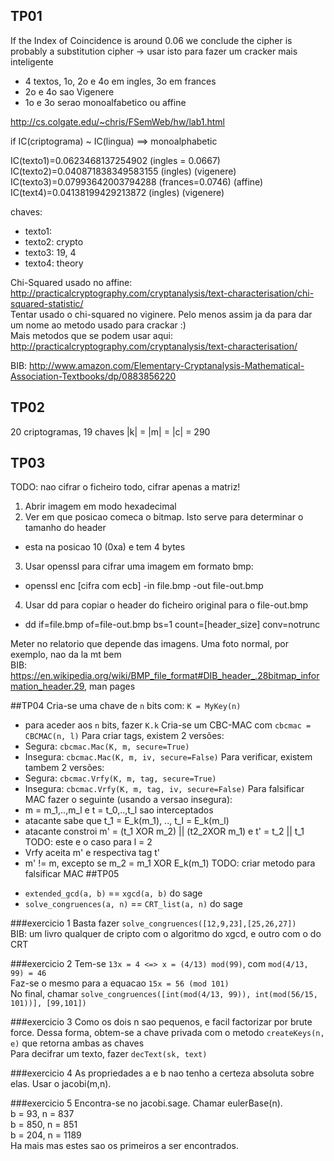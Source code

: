 ## TP01
If the Index of Coincidence is around 0.06 we conclude the cipher is probably a substitution cipher
 -> usar isto para fazer um cracker mais inteligente

* 4 textos, 1o, 2o e 4o em ingles, 3o em frances
* 2o e 4o sao Vigenere
* 1o e 3o serao monoalfabetico ou affine

http://cs.colgate.edu/~chris/FSemWeb/hw/lab1.html

if IC(criptograma) ~ IC(lingua) ==> monoalphabetic

IC(texto1)=0.0623468137254902 (ingles = 0.0667)
IC(texto2)=0.040871838349583155 (ingles) (vigenere)
IC(texto3)=0.07993642003794288 (frances=0.0746) (affine)
IC(text4)=0.04138199429213872 (ingles) (vigenere)

chaves:
 - texto1:
 - texto2: crypto
 - texto3: 19, 4
 - texto4: theory

Chi-Squared usado no affine: http://practicalcryptography.com/cryptanalysis/text-characterisation/chi-squared-statistic/ <br>
Tentar usado o chi-squared no viginere. Pelo menos assim ja da para dar um nome ao metodo usado para crackar :) <br>
Mais metodos que se podem usar aqui: http://practicalcryptography.com/cryptanalysis/text-characterisation/ <br>

BIB: http://www.amazon.com/Elementary-Cryptanalysis-Mathematical-Association-Textbooks/dp/0883856220

## TP02
20 criptogramas, 19 chaves
|k| = |m| = |c| = 290

## TP03
TODO: nao cifrar o ficheiro todo, cifrar apenas a matriz!

1. Abrir imagem em modo hexadecimal
2. Ver em que posicao comeca o bitmap. Isto serve para determinar o tamanho do header
 * esta na posicao 10 (0xa) e tem 4 bytes
3. Usar openssl para cifrar uma imagem em formato bmp:
 * openssl enc [cifra com ecb] -in file.bmp -out file-out.bmp
4. Usar dd para copiar o header do ficheiro original para o file-out.bmp
 * dd if=file.bmp of=file-out.bmp bs=1 count=[header_size] conv=notrunc

Meter no relatorio que depende das imagens. Uma foto normal, por exemplo, nao da la mt bem <br>
BIB: https://en.wikipedia.org/wiki/BMP_file_format#DIB_header_.28bitmap_information_header.29, man pages

##TP04
Cria-se uma chave de `n` bits com: `K = MyKey(n)`
 * para aceder aos `n` bits, fazer `K.k`
Cria-se um CBC-MAC com `cbcmac = CBCMAC(n, l)`
Para criar tags, existem 2 versões:
 * Segura: `cbcmac.Mac(K, m, secure=True)`
 * Insegura: `cbcmac.Mac(K, m, iv, secure=False)`
Para verificar, existem tambem 2 versões:
 * Segura: `cbcmac.Vrfy(K, m, tag, secure=True)`
 * Insegura: `cbcmac.Vrfy(K, m, tag, iv, secure=False)`
Para falsificar MAC fazer o seguinte (usando a versao insegura):
 * m = m_1,..,m_l e t = t_0,..,t_l sao interceptados
 * atacante sabe que t_1 = E_k(m_1), .., t_l = E_k(m_l)
 * atacante constroi m' = (t_1 XOR m_2) || (t2_2XOR m_1) e t' = t_2 || t_1 TODO: este e o caso para l = 2
 * Vrfy aceita m' e respectiva tag t'
 * m' != m, excepto se m_2 = m_1 XOR E_k(m_1)
 TODO: criar metodo para falsificar MAC
##TP05
- `extended_gcd(a, b)` == `xgcd(a, b)` do sage
- `solve_congruences(a, n)` == `CRT_list(a, n)` do sage

###exercicio 1
Basta fazer `solve_congruences([12,9,23],[25,26,27])`<br>
BIB: um livro qualquer de cripto com o algoritmo do xgcd, e outro com o do CRT

###exercicio 2
Tem-se `13x = 4 <=> x = (4/13) mod(99)`, com `mod(4/13, 99) = 46`<br>
Faz-se o mesmo para a equacao `15x = 56 (mod 101)`<br>
No final, chamar `solve_congruences([int(mod(4/13, 99)), int(mod(56/15, 101))], [99,101])`<br>

###exercicio 3
Como os dois n sao pequenos, e facil factorizar por brute force. Dessa forma, obtem-se a chave privada com o metodo `createKeys(n, e)` que retorna ambas as chaves<br>
Para decifrar um texto, fazer `decText(sk, text)`

###exercicio 4
As propriedades a e b nao tenho a certeza absoluta sobre elas. Usar o jacobi(m,n).

###exercicio 5
Encontra-se no jacobi.sage. Chamar eulerBase(n).<br>
b = 93, n = 837<br>
b = 850, n = 851<br>
b = 204, n = 1189<br>
Ha mais mas estes sao os primeiros a ser encontrados.
